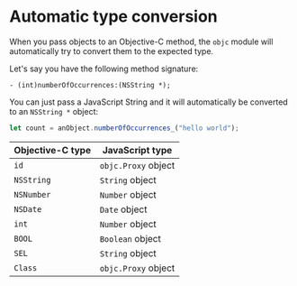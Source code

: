 # Automatic type conversion

When you pass objects to an Objective-C method, the `objc` module will automatically try to convert them to the expected type.

Let's say you have the following method signature:

```objc
- (int)numberOfOccurrences:(NSString *);
```

You can just pass a JavaScript String and it will automatically be converted to an `NSString *` object:
```js
let count = anObject.numberOfOccurrences_("hello world");
```

| Objective-C type  | JavaScript type     |
| ----------------- | ------------------- |
| `id`              | `objc.Proxy` object |
| `NSString`        | `String` object     |
| `NSNumber`        | `Number` object     |
| `NSDate`          | `Date` object       |
| `int`             | `Number` object     |
| `BOOL`            | `Boolean` object    |
| `SEL`             | `String` object     |
| `Class`           | `objc.Proxy` object |